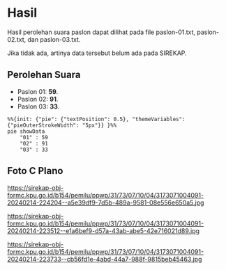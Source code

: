 # Hasil

Hasil perolehan suara paslon dapat dilihat pada file paslon-01.txt, paslon-02.txt, dan paslon-03.txt.

Jika tidak ada, artinya data tersebut belum ada pada SIREKAP.

## Perolehan Suara

 * Paslon 01: **59**.
 * Paslon 02: **91**.
 * Paslon 03: **33**.

```mermaid
%%{init: {"pie": {"textPosition": 0.5}, "themeVariables": {"pieOuterStrokeWidth": "5px"}} }%%
pie showData
    "01" : 59
    "02" : 91
    "03" : 33
```
## Foto C Plano

https://sirekap-obj-formc.kpu.go.id/b154/pemilu/ppwp/31/73/07/10/04/3173071004091-20240214-224204--a5e39df9-7d5b-489a-9581-08e556e650a5.jpg

https://sirekap-obj-formc.kpu.go.id/b154/pemilu/ppwp/31/73/07/10/04/3173071004091-20240214-223512--e1a6bef9-d57a-43ab-abe5-42e716021d89.jpg

https://sirekap-obj-formc.kpu.go.id/b154/pemilu/ppwp/31/73/07/10/04/3173071004091-20240214-223733--cb56fd1e-4abd-44a7-988f-9815beb45463.jpg
